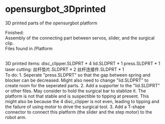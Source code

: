 # opensurgbot_3Dprinted
3D printed parts of the opensurgbot platform  

Finished:  
Assembly of the connecting part between servos, slider, and the surgical clip.  
Files found in /Platform  

<br>
3D printed items:  
disc_clipper.SLDPRT * 4  
lid.SLDPRT * 1  
press.SLDPRT * 1

<br>
laser cutting:  
丝杆垫片.SLDPRT * 2  
丝杆连接件.SLDPRT * 1

<br>
To do:  
1. Seperate "press.SLDPRT" so that the gap between spring and blocker can be decreased. Might also need to change "lid.SLDPRT" to create room for the seperated parts.  
2. Add a supporter to the "lid.SLDPRT" or other files. May consider to hold the surgical bar to stablize it. The platform is not that stable and is suspectible to tipping at present. This might also be because the 4 disc_clipper is not even, leading to tipping and the failure of using motor to drive the surgical tool.  
3. Add a T-shape connector to connect this platform (the slider and the step motor) to the robot arm.
